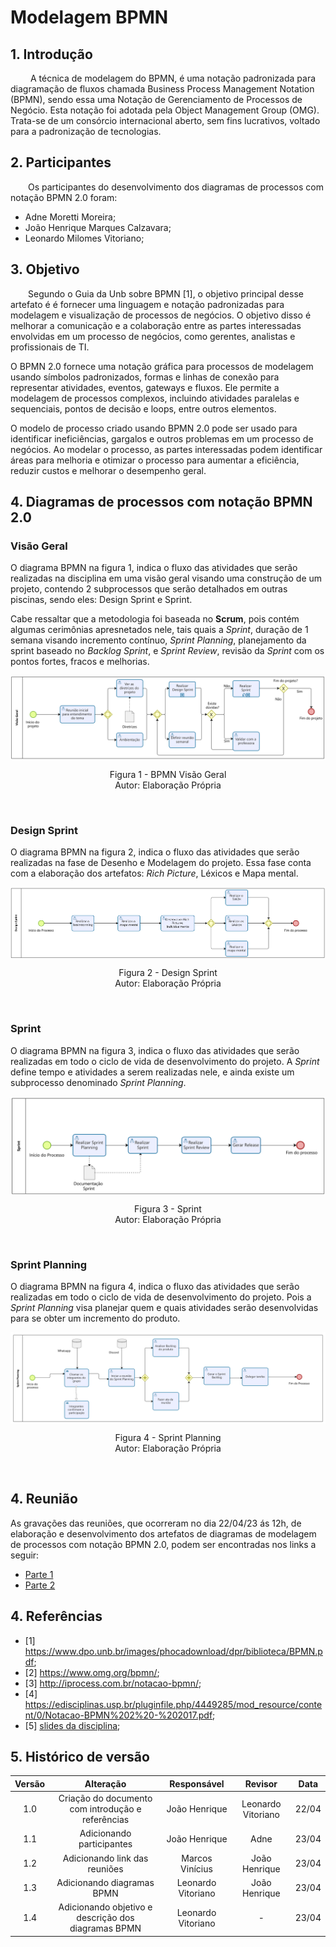 # Modelagem BPMN

## 1. Introdução

&emsp;&emsp; A técnica de modelagem do BPMN, é uma notação padronizada para diagramação de fluxos
chamada Business Process Management Notation (BPMN),
sendo essa uma Notação de Gerenciamento de Processos de Negócio.
Esta notação foi adotada pela Object Management Group (OMG).
Trata-se de um consórcio internacional aberto, sem fins lucrativos,
voltado para a padronização de tecnologias.

## 2. Participantes

&emsp;&emsp;Os participantes do desenvolvimento dos diagramas de processos com notação BPMN 2.0 foram:

- Adne Moretti Moreira;
- João Henrique Marques Calzavara;
- Leonardo Milomes Vitoriano;

## 3. Objetivo

&emsp;&emsp;Segundo o Guia da Unb sobre BPMN [1], o objetivo principal desse artefato é é fornecer uma linguagem e notação padronizadas para modelagem e visualização de processos de negócios. O objetivo disso é melhorar a comunicação e a colaboração entre as partes interessadas envolvidas em um processo de negócios, como gerentes, analistas e profissionais de TI.

O BPMN 2.0 fornece uma notação gráfica para processos de modelagem usando símbolos padronizados, formas e linhas de conexão para representar atividades, eventos, gateways e fluxos. Ele permite a modelagem de processos complexos, incluindo atividades paralelas e sequenciais, pontos de decisão e loops, entre outros elementos.

O modelo de processo criado usando BPMN 2.0 pode ser usado para identificar ineficiências, gargalos e outros problemas em um processo de negócios. Ao modelar o processo, as partes interessadas podem identificar áreas para melhoria e otimizar o processo para aumentar a eficiência, reduzir custos e melhorar o desempenho geral.

## 4. Diagramas de processos com notação BPMN 2.0

### Visão Geral

O diagrama BPMN na figura 1, indica o fluxo das atividades que serão realizadas na disciplina em uma visão geral visando uma construção de um projeto, contendo 2 subprocessos que serão detalhados em outras piscinas, sendo eles: Design Sprint e Sprint. 

Cabe ressaltar que a metodologia foi baseada no **Scrum**, pois contém algumas cerimônias apresnetados nele, tais quais a *Sprint*, duração de 1 semana visando incremento contínuo, *Sprint Planning*, planejamento da sprint baseado no *Backlog Sprint*, e *Sprint Review*, revisão da *Sprint* com os pontos fortes, fracos e melhorias.
 
<img align="center" src="assets/BPMN/VisaoGeral_BPMN.png">
<p align="center">
Figura 1 - BPMN Visão Geral<br>Autor: Elaboração Própria
</p> <br>

### Design Sprint

O diagrama BPMN na figura 2, indica o fluxo das atividades que serão realizadas na fase de Desenho e Modelagem do projeto. Essa fase conta com a elaboração dos artefatos: *Rich Picture*, Léxicos e Mapa mental.

<img align="center" src="assets/BPMN/DesignSprint_BPMN.png">
<p align="center">
Figura 2 - Design Sprint<br>Autor: Elaboração Própria
</p> <br>

### Sprint

O diagrama BPMN na figura 3, indica o fluxo das atividades que serão realizadas em todo o ciclo de vida de desenvolvimento do projeto. A *Sprint* define tempo e atividades a serem realizadas nele, e ainda existe um subprocesso denominado *Sprint Planning*.

<img align="center" src="assets/BPMN/Sprint_BPMN.png">
<p align="center">
Figura 3 - Sprint<br>Autor: Elaboração Própria
</p> <br>

### Sprint Planning

O diagrama BPMN na figura 4, indica o fluxo das atividades que serão realizadas em todo o ciclo de vida de desenvolvimento do projeto. Pois a *Sprint Planning* visa planejar quem e quais atividades serão desenvolvidas para se obter um incremento do produto.

<img align="center" src="assets/BPMN/SprintPlanning_BPMN.png">
<p align="center">
Figura 4 - Sprint Planning<br>Autor: Elaboração Própria
</p> <br>


## 4. Reunião

As gravações das reuniões, que ocorreram no dia 22/04/23 ás 12h, de elaboração e desenvolvimento dos artefatos de diagramas de modelagem de processos com notação BPMN 2.0, podem ser encontradas nos links a seguir: 

- [Parte 1](https://youtu.be/1-z4lZPubeQ)
- [Parte 2](https://youtu.be/rqhsPMaOj5c)

## 4. Referências

- [1] https://www.dpo.unb.br/images/phocadownload/dpr/biblioteca/BPMN.pdf; 
- [2] https://www.omg.org/bpmn/;
- [3] http://iprocess.com.br/notacao-bpmn/;
- [4] https://edisciplinas.usp.br/pluginfile.php/4449285/mod_resource/content/0/Notacao-BPMN%202%20-%202017.pdf;
- [5] [slides da disciplina](https://aprender3.unb.br/pluginfile.php/2482553/mod_label/intro/Arquitetura%20e%20Desenho%20de%20software%20-%20Aula%20BPMN%20Exemplos%20-%20Profa.%20Milene.pdf);

## 5. Histórico de versão

| Versão |                     Alteração                     |  Responsável  | Revisor  | Data  |
| :----: | :-----------------------------------------------: | :-----------: | :------: | :---: |
|  1.0   | Criação do documento com introdução e referências | João Henrique | Leonardo Vitoriano | 22/04 |
|  1.1   |             Adicionando participantes             | João Henrique |   Adne   | 23/04 |
|  1.2   |             Adicionando link das reuniões         | Marcos Vinícius |   João Henrique   | 23/04 |
|  1.3   |             Adicionando diagramas BPMN         | Leonardo Vitoriano |   João Henrique   | 23/04 |
|  1.4   |             Adicionando objetivo e descrição dos diagramas BPMN         | Leonardo Vitoriano |   -   | 23/04 |
